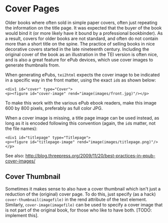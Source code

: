 # Cover Pages #

Older books where often sold in simple paper covers, often just repeating the information on the title page. It was expected that the buyer of the book would bind it (or more likely have it bound by a professional bookbinder). As a result, covers for older books are not standard, and often do not contain more than a short title on the spine. The practice of selling books in nice decorative covers started in the late nineteenth century. Including the original cover of the book as an illustration in the TEI version is often nice, and is also a great feature for ePub devices, which use cover images to generate thumbnails from.

When generating ePubs, `tei2html` expects the cover image to be indicated in a specific way in the front matter, using the exact `id`s as shown below:

```
<div1 id="cover" type="Cover">
<p><figure id="cover-image" rend="image(images/front.jpg)"/></p>
```

To make this work with the various ePub ebook readers, make this image 600 by 800 pixels, preferably as full color JPG.

When a cover image is missing, a title page image can be used instead, as long as it is encoded following this convention (again, the `id`s matter, not the file names):

```
<div1 id="titlepage" type="Titlepage">
<p><figure id="titlepage-image" rend="image(images/titlepage.png)"/></p>
```


See also: http://blog.threepress.org/2009/11/20/best-practices-in-epub-cover-images/


## Cover Thumbnail ##

Sometimes it makes sense to also have a cover thumbnail which isn't just a reduction of the (original) cover page. To do this, just specify (as a hack) `cover-thumbnail(imagefile)` in the rend attribute of the text element. Similarly, `cover-image(imagefile)` can be used to specify a cover image that is not part of the original book, for those who like to have both. [TODO: implement this].